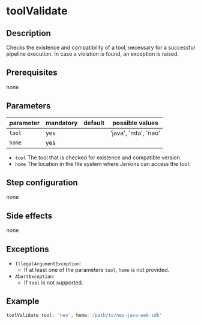 # toolValidate

## Description
Checks the existence and compatibility of a tool, necessary for a successful pipeline execution.
In case a violation is found, an exception is raised.

## Prerequisites
none

## Parameters
| parameter        | mandatory | default                           | possible values            |
| -----------------|-----------|-----------------------------------|----------------------------|
| `tool`           | yes       |                                   | 'java', 'mta', 'neo'       |
| `home`           | yes       |                                   |                            |

* `tool` The tool that is checked for existence and compatible version.
* `home` The location in the file system where Jenkins can access the tool.

## Step configuration
none

## Side effects
none

## Exceptions
* `IllegalArgumentException`:
    * If at least one of the parameters  `tool`, `home` is not provided.
* `AbortException`:
    * If `tool` is not supported.

## Example
```groovy
toolValidate tool: 'neo', home:'/path/to/neo-java-web-sdk'
```

